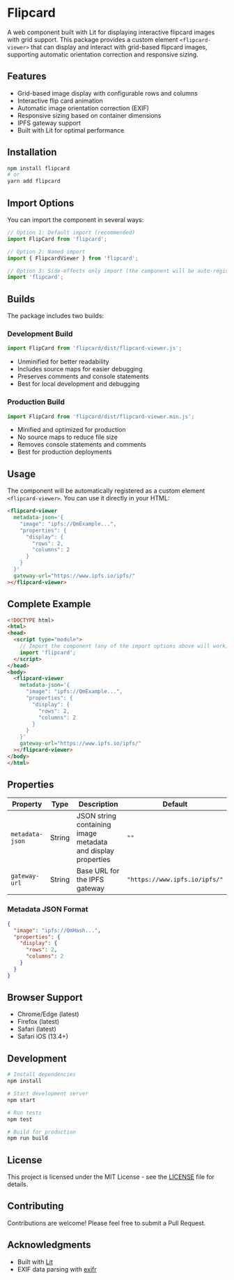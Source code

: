 # Flipcard

A web component built with Lit for displaying interactive flipcard images with grid support. This package provides a custom element `<flipcard-viewer>` that can display and interact with grid-based flipcard images, supporting automatic orientation correction and responsive sizing.

## Features

- Grid-based image display with configurable rows and columns
- Interactive flip card animation
- Automatic image orientation correction (EXIF)
- Responsive sizing based on container dimensions
- IPFS gateway support
- Built with Lit for optimal performance

## Installation

```bash
npm install flipcard
# or
yarn add flipcard
```

## Import Options

You can import the component in several ways:

```javascript
// Option 1: Default import (recommended)
import FlipCard from 'flipcard';

// Option 2: Named import
import { FlipcardViewer } from 'flipcard';

// Option 3: Side-effects only import (the component will be auto-registered)
import 'flipcard';
```

## Builds

The package includes two builds:

### Development Build
```javascript
import FlipCard from 'flipcard/dist/flipcard-viewer.js';
```
- Unminified for better readability
- Includes source maps for easier debugging
- Preserves comments and console statements
- Best for local development and debugging

### Production Build
```javascript
import FlipCard from 'flipcard/dist/flipcard-viewer.min.js';
```
- Minified and optimized for production
- No source maps to reduce file size
- Removes console statements and comments
- Best for production deployments

## Usage

The component will be automatically registered as a custom element `<flipcard-viewer>`. You can use it directly in your HTML:

```html
<flipcard-viewer
  metadata-json='{
    "image": "ipfs://QmExample...",
    "properties": {
      "display": {
        "rows": 2,
        "columns": 2
      }
    }
  }'
  gateway-url="https://www.ipfs.io/ipfs/"
></flipcard-viewer>
```

## Complete Example

```html
<!DOCTYPE html>
<html>
<head>
  <script type="module">
    // Import the component (any of the import options above will work)
    import 'flipcard';
  </script>
</head>
<body>
  <flipcard-viewer
    metadata-json='{
      "image": "ipfs://QmExample...",
      "properties": {
        "display": {
          "rows": 2,
          "columns": 2
        }
      }
    }'
    gateway-url="https://www.ipfs.io/ipfs/"
  ></flipcard-viewer>
</body>
</html>
```

## Properties

| Property | Type | Description | Default |
|----------|------|-------------|---------|
| `metadata-json` | String | JSON string containing image metadata and display properties | `""` |
| `gateway-url` | String | Base URL for the IPFS gateway | `"https://www.ipfs.io/ipfs/"` |

### Metadata JSON Format

```json
{
  "image": "ipfs://QmHash...",
  "properties": {
    "display": {
      "rows": 2,
      "columns": 2
    }
  }
}
```

## Browser Support

- Chrome/Edge (latest)
- Firefox (latest)
- Safari (latest)
- Safari iOS (13.4+)

## Development

```bash
# Install dependencies
npm install

# Start development server
npm start

# Run tests
npm test

# Build for production
npm run build
```

## License

This project is licensed under the MIT License - see the [LICENSE](LICENSE) file for details.

## Contributing

Contributions are welcome! Please feel free to submit a Pull Request.

## Acknowledgments

- Built with [Lit](https://lit.dev/)
- EXIF data parsing with [exifr](https://github.com/MikeKovarik/exifr)
